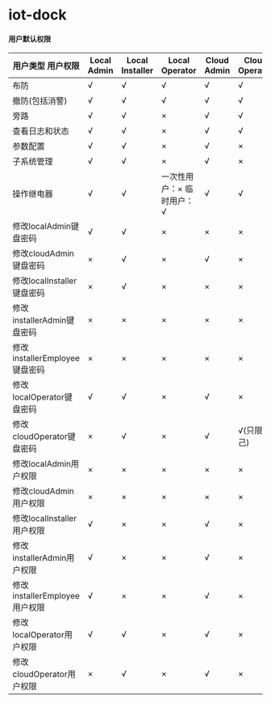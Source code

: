 # iot-dock


#### 用户默认权限

| 用户类型 用户权限 | Local Admin | Local Installer | Local Operator | Cloud Admin | Cloud Operator | Installer Admin | Installer Employee |
| -------------- | ----------- | --------------- | -------------- | ----------- | -------------- | --------------- | ------------------ |
| 布防 | √ | √ | √ | √ | √ | √ | √ | 
| 撤防(包括消警) | √ | √ | √ | √ | √ | √ | √ | 
| 旁路 | √ | √ | × | √ | √ | √ | √ | 
| 查看日志和状态 | √ | √ | × | √ | √ | √ | √ | 
| 参数配置 | √ | √ | × | √ | × | √ | √ | 
| 子系统管理 | √ | √ | × | √ | × | √ | √ | 
| 操作继电器 | √ | √ | 一次性用户：× 临时用户：√ | √ | √ | √ | √ | 
| 修改localAdmin键盘密码 | √ | √ | × | × | × | √ | √ | 
| 修改cloudAdmin键盘密码 | × | √ | × | √ | × | √ | √ | 
| 修改localInstaller键盘密码 | × | √ | × | × | × | × | × | 
| 修改installerAdmin键盘密码 | × | × | × | × | × | √ | × | 
| 修改installerEmployee键盘密码 | × | × | × | × | × | √ | √(只限自己) | 
| 修改localOperator键盘密码 | √ | √ | × | √ | × | √ | √ | 
| 修改cloudOperator键盘密码 | × | √ | × | √ | √(只限 自己) | √ | √ | 
| 修改localAdmin用户权限 | × | × | × | × | × | × | × | 
| 修改cloudAdmin用户权限 | × | × | × | × | × | × | × | 
| 修改localInstaller用户权限 | √ | × | × | √ | × | × | × | 
| 修改installerAdmin用户权限 | √ | × | × | √ | × | × | × | 
| 修改 installerEmployee用户权限 | √ | × | × | √ | × | × | × | 
| 修改localOperator用户权限 | √ | √ | × | √ | × | √ | √ | 
| 修改 cloudOperator用户权限 | × | √ | × | √ | × | √ | √ |